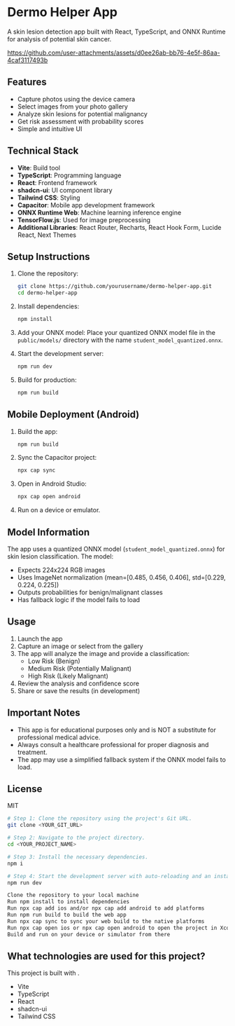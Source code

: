 # Dermo Helper App

A skin lesion detection app built with React, TypeScript, and ONNX Runtime for analysis of potential skin cancer.


https://github.com/user-attachments/assets/d0ee26ab-bb76-4e5f-86aa-4caf3117493b



## Features

- Capture photos using the device camera
- Select images from your photo gallery
- Analyze skin lesions for potential malignancy
- Get risk assessment with probability scores
- Simple and intuitive UI

## Technical Stack

- **Vite**: Build tool
- **TypeScript**: Programming language
- **React**: Frontend framework
- **shadcn-ui**: UI component library
- **Tailwind CSS**: Styling
- **Capacitor**: Mobile app development framework
- **ONNX Runtime Web**: Machine learning inference engine
- **TensorFlow.js**: Used for image preprocessing
- **Additional Libraries**: React Router, Recharts, React Hook Form, Lucide React, Next Themes

## Setup Instructions

1. Clone the repository:
   ```bash
   git clone https://github.com/yourusername/dermo-helper-app.git
   cd dermo-helper-app
   ```

2. Install dependencies:
   ```bash
   npm install
   ```

3. Add your ONNX model:
   Place your quantized ONNX model file in the `public/models/` directory with the name `student_model_quantized.onnx`.

4. Start the development server:
   ```bash
   npm run dev
   ```

5. Build for production:
   ```bash
   npm run build
   ```

## Mobile Deployment (Android)

1. Build the app:
   ```bash
   npm run build
   ```

2. Sync the Capacitor project:
   ```bash
   npx cap sync
   ```

3. Open in Android Studio:
   ```bash
   npx cap open android
   ```

4. Run on a device or emulator.

## Model Information

The app uses a quantized ONNX model (`student_model_quantized.onnx`) for skin lesion classification. The model:

- Expects 224x224 RGB images
- Uses ImageNet normalization (mean=[0.485, 0.456, 0.406], std=[0.229, 0.224, 0.225])
- Outputs probabilities for benign/malignant classes
- Has fallback logic if the model fails to load

## Usage

1. Launch the app
2. Capture an image or select from the gallery
3. The app will analyze the image and provide a classification:
   - Low Risk (Benign)
   - Medium Risk (Potentially Malignant)
   - High Risk (Likely Malignant)
4. Review the analysis and confidence score
5. Share or save the results (in development)

## Important Notes

- This app is for educational purposes only and is NOT a substitute for professional medical advice.
- Always consult a healthcare professional for proper diagnosis and treatment.
- The app may use a simplified fallback system if the ONNX model fails to load.

## License

MIT

```sh
# Step 1: Clone the repository using the project's Git URL.
git clone <YOUR_GIT_URL>

# Step 2: Navigate to the project directory.
cd <YOUR_PROJECT_NAME>

# Step 3: Install the necessary dependencies.
npm i

# Step 4: Start the development server with auto-reloading and an instant preview.
npm run dev
```

```sh
Clone the repository to your local machine
Run npm install to install dependencies
Run npx cap add ios and/or npx cap add android to add platforms
Run npm run build to build the web app
Run npx cap sync to sync your web build to the native platforms
Run npx cap open ios or npx cap open android to open the project in Xcode or Android Studio
Build and run on your device or simulator from there
```


## What technologies are used for this project?

This project is built with .

- Vite
- TypeScript
- React
- shadcn-ui
- Tailwind CSS




